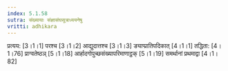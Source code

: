 ```yaml
---
index: 5.1.58
sutra: संख्यायाः संज्ञासंघसूत्राध्ययनेषु
vritti: adhikara
---
```


 प्रत्यय: [3।1।1]  परश्च [3।1।2]  आद्युदात्तश्च [3।1।3]  ङ्याप्प्रातिपदिकात् [4।1।1]  तद्धिता: [4।1।76]    प्राग्वतेष्ठञ् [5।1।18]  आर्हादगोपुच्छसंख्यापरिमाणाट्ठक् [5।1।19] समर्थानां प्रथमाद्वा [4।1।82] 